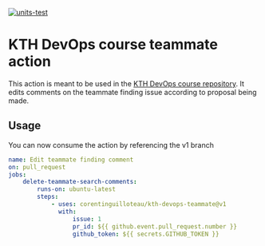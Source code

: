 [![units-test](https://github.com/corentinguilloteau/kth-devops-teammate/actions/workflows/test.yml/badge.svg?branch=main)](https://github.com/corentinguilloteau/kth-devops-teammate/actions/workflows/test.yml)

# KTH DevOps course teammate action

This action is meant to be used in the [KTH DevOps course repository](https://github.com/KTH/devops-course). It edits
comments on the teammate finding issue according to proposal being made.

## Usage

You can now consume the action by referencing the v1 branch

```yaml
name: Edit teammate finding comment
on: pull_request
jobs:
    delete-teammate-search-comments:
        runs-on: ubuntu-latest
        steps:
            - uses: corentinguilloteau/kth-devops-teammate@v1
              with:
                  issue: 1
                  pr_id: ${{ github.event.pull_request.number }}
                  github_token: ${{ secrets.GITHUB_TOKEN }}
```
